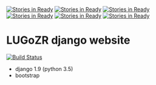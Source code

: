 [![Stories in Ready](https://badge.waffle.io/jwalton9/website.png?label=ready&title=Ready)](https://waffle.io/jwalton9/website)
[![Stories in Ready](https://badge.waffle.io/code9ty/website.png?label=ready&title=Ready)](https://waffle.io/code9ty/website)
[![Stories in Ready](https://badge.waffle.io/phpreboot/website.png?label=ready&title=Ready)](https://waffle.io/phpreboot/website)
[![Stories in Ready](https://badge.waffle.io/phpreboot/website.png?label=ready&title=Ready)](https://waffle.io/phpreboot/website)
[![Stories in Ready](https://badge.waffle.io/cleancode-solutions/website.png?label=ready&title=Ready)](https://waffle.io/cleancode-solutions/website)
[![Stories in Ready](https://badge.waffle.io/LUGoZR/website.png?label=ready&title=Ready)](https://waffle.io/LUGoZR/website)
# LUGoZR django website
[![Build Status](https://travis-ci.org/LUGoZR/website.svg?branch=master)](https://travis-ci.org/LUGoZR/website)
- django 1.9 (python 3.5)
- bootstrap